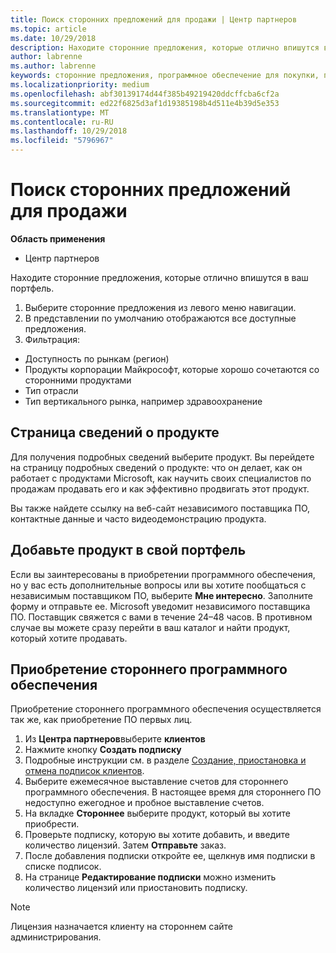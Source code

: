 ```yaml
---
title: Поиск сторонних предложений для продажи | Центр партнеров
ms.topic: article
ms.date: 10/29/2018
description: Находите сторонние предложения, которые отлично впишутся в ваш портфель.
author: labrenne
ms.author: labrenne
keywords: сторонние предложения, программное обеспечение для покупки, поиск сторонних предложений
ms.localizationpriority: medium
ms.openlocfilehash: abf30139174d44f385b49219420ddcffcba6cf2a
ms.sourcegitcommit: ed22f6825d3af1d19385198b4d511e4b39d5e353
ms.translationtype: MT
ms.contentlocale: ru-RU
ms.lasthandoff: 10/29/2018
ms.locfileid: "5796967"
---
```

# <a name="discover-the-third-party-offers-you-want-to-sell"></a>Поиск сторонних предложений для продажи

**Область применения**

-  Центр партнеров

Находите сторонние предложения, которые отлично впишутся в ваш портфель. 

1.  Выберите сторонние предложения из левого меню навигации. 
2.  В представлении по умолчанию отображаются все доступные предложения. 
3.  Фильтрация:

- Доступность по рынкам (регион)
- Продукты корпорации Майкрософт, которые хорошо сочетаются со сторонними продуктами
- Тип отрасли
- Тип вертикального рынка, например здравоохранение

## <a name="the-product-details-page"></a>Страница сведений о продукте

Для получения подробных сведений выберите продукт. Вы перейдете на страницу подробных сведений о продукте: что он делает, как он работает с продуктами Microsoft, как научить своих специалистов по продажам продавать его и как эффективно продвигать этот продукт. 

Вы также найдете ссылку на веб-сайт независимого поставщика ПО, контактные данные и часто видеодемонстрацию продукта. 

## <a name="add-the-product-to-your-portfolio"></a>Добавьте продукт в свой портфель

Если вы заинтересованы в приобретении программного обеспечения, но у вас есть дополнительные вопросы или вы хотите пообщаться с независимым поставщиком ПО, выберите **Мне интересно**. Заполните форму и отправьте ее. Microsoft уведомит независимого поставщика ПО. Поставщик свяжется с вами в течение 24–48 часов. В противном случае вы можете сразу перейти в ваш каталог и найти продукт, который хотите продавать.

## <a name="purchase-the-third-party-software"></a>Приобретение стороннего программного обеспечения

Приобретение стороннего программного обеспечения осуществляется так же, как приобретение ПО первых лиц. 

1. Из **Центра партнеров**выберите **клиентов**
2. Нажмите кнопку **Создать подписку**
3. Подробные инструкции см. в разделе [Создание, приостановка и отмена подписок клиентов](create-a-new-subscription.md).
4.  Выберите ежемесячное выставление счетов для стороннего программного обеспечения. В настоящее время для стороннего ПО недоступно ежегодное и пробное выставление счетов.
5.  На вкладке **Стороннее** выберите продукт, который вы хотите приобрести.
6.  Проверьте подписку, которую вы хотите добавить, и введите количество лицензий. Затем **Отправьте** заказ.
7.  После добавления подписки откройте ее, щелкнув имя подписки в списке подписок. 
8.  На странице **Редактирование подписки** можно изменить количество лицензий или приостановить подписку.

> [!NOTE]  
>  Лицензия назначается клиенту на стороннем сайте администрирования.

    


